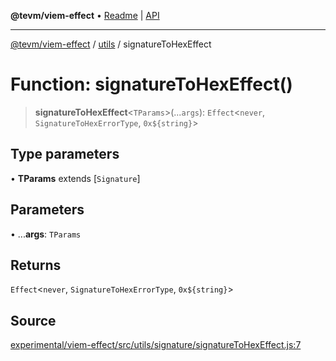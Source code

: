 **@tevm/viem-effect** • [Readme](../../README.md) \| [API](../../modules.md)

***

[@tevm/viem-effect](../../README.md) / [utils](../README.md) / signatureToHexEffect

# Function: signatureToHexEffect()

> **signatureToHexEffect**\<`TParams`\>(...`args`): `Effect`\<`never`, `SignatureToHexErrorType`, ```0x${string}```\>

## Type parameters

• **TParams** extends [`Signature`]

## Parameters

• ...**args**: `TParams`

## Returns

`Effect`\<`never`, `SignatureToHexErrorType`, ```0x${string}```\>

## Source

[experimental/viem-effect/src/utils/signature/signatureToHexEffect.js:7](https://github.com/evmts/tevm-monorepo/blob/main/experimental/viem-effect/src/utils/signature/signatureToHexEffect.js#L7)
